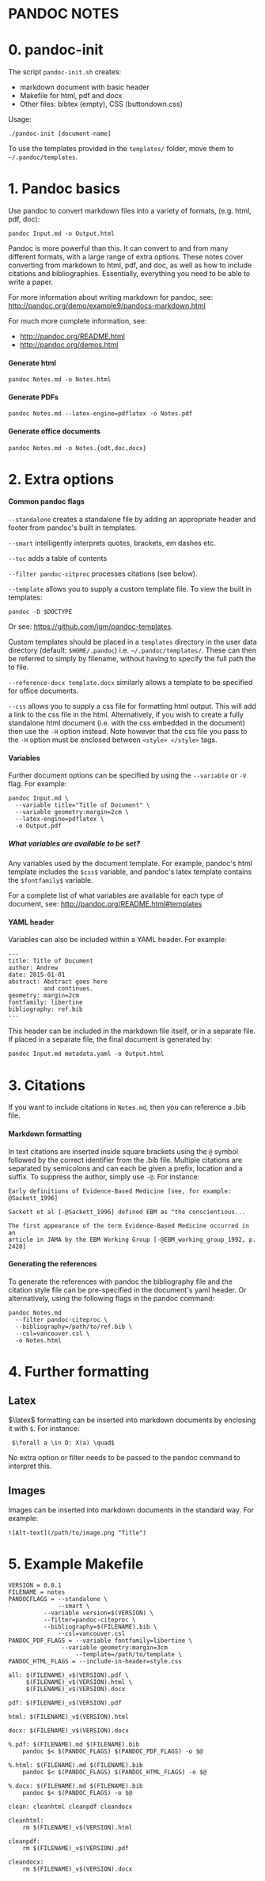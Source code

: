 # PANDOC NOTES

# 0. pandoc-init

The script `pandoc-init.sh` creates:

* markdown document with basic header
* Makefile for html, pdf and docx
* Other files: bibtex (empty), CSS (buttondown.css)

Usage:

    ./pandoc-init [document-name]


To use the templates provided in the `templates/` folder, move them to
`~/.pandoc/templates`.


# 1. Pandoc basics

Use pandoc to convert markdown files into a variety of formats, (e.g. html, pdf,
doc):

    pandoc Input.md -o Output.html

Pandoc is more powerful than this. It can convert to and from many different
formats, with a large range of extra options. These notes cover converting from
markdown to html, pdf, and doc, as well as how to include citations and
bibliographies.  Essentially, everything you need to be able to write a paper.

For more information about writing markdown for pandoc, see:
<http://pandoc.org/demo/example9/pandocs-markdown.html>

For much more complete information, see:

* <http://pandoc.org/README.html>
* <http://pandoc.org/demos.html>

#### Generate html

    pandoc Notes.md -o Notes.html

#### Generate PDFs

    pandoc Notes.md --latex-engine=pdflatex -o Notes.pdf

#### Generate office documents

    pandoc Notes.md -o Notes.{odt,doc,docx}


# 2. Extra options

#### Common pandoc flags

`--standalone` creates a standalone file by adding an appropriate header
and footer from pandoc's built in templates.

`--smart` intelligently interprets quotes, brackets, em dashes etc.

`--toc` adds a table of contents
 
 `--filter pandoc-citproc` processes citations (see below).

`--template` allows you to supply a custom template file.  To view the built in
templates:

    pandoc -D $DOCTYPE

Or see: <https://github.com/jgm/pandoc-templates>.

Custom templates should be placed in a `templates` directory in the user data
directory (default: `$HOME/.pandoc`) i.e. `~/.pandoc/templates/`. These can then
be referred to simply by filename, without having to specify the full path the
to file.

`--reference-docx template.docx`  similarly allows a template to be specified
for office documents.

`--css` allows you to supply a css file for formatting html output. This will
add a link to the css file in the html. Alternatively, if you wish to create a
fully standalone html document (i.e. with the css embedded in the document) then
use the `-H` option instead. Note however that the css file you pass to the `-H`
option must be enclosed between `<style> </style>` tags.

#### Variables

Further document options can be specified by using the `--variable` or `-V`
flag. For example:

    pandoc Input.md \
      --variable title="Title of Document" \
      --variable geometry:margin=2cm \
      --latex-engine=pdflatex \
      -o Output.pdf

##### What variables are available to be set?

Any variables used by the document template. For example, pandoc's html template
includes the `$css$` variable, and pandoc's latex template contains the
`$fontfamily$` variable.

For a complete list of what variables are available for each type of document,
see: <http://pandoc.org/README.html#templates>

#### YAML header

Variables can also be included within a YAML header. For example:

    ---
    title: Title of Document
    author: Andrew
    date: 2015-01-01
    abstract: Abstract goes here
              and continues.
    geometry: margin=2cm
    fontfamily: libertine
    bibliography: ref.bib
    ---

This header can be included in the markdown file itself, or in a separate file.
If placed in a separate file, the final document is generated by:

    pandoc Input.md metadata.yaml -o Output.html


# 3. Citations

If you want to include citations in `Notes.md`, then you can reference a .bib
file.

#### Markdown formatting

In text citations are inserted inside square brackets using the `@` symbol
followed by the correct identifier from the .bib file.  Multiple citations are
separated by semicolons and can each be given a prefix, location and a suffix.
To suppress the author, simply use `-@`. For instance:

    Early definitions of Evidence-Based Medicine [see, for example:
    @Sackett_1996]

    Sackett et al [-@Sackett_1996] defined EBM as "the conscientious...
    
    The first appearance of the term Evidence-Based Medicine occurred in an
    article in JAMA by the EBM Working Group [-@EBM_working_group_1992, p. 2420]

#### Generating the references

To generate the references with pandoc the bibliography file and the citation
style file can be pre-specified in the document's yaml header. Or alternatively,
using the following flags in the pandoc command:

    pandoc Notes.md
      --filter pandoc-citeproc \
      --bibliography=/path/to/ref.bib \
      --csl=vancouver.csl \
      -o Notes.html


# 4. Further formatting

## Latex

$\latex$ formatting can be inserted into markdown documents by enclosing it with
`$`. For instance:

     $\forall a \in D: X(a) \quad$

No extra option or filter needs to be passed to the pandoc command to interpret
this.

## Images

Images can be inserted into markdown documents in the standard way. For example:

    ![Alt-text](/path/to/image.png "Title")

# 5. Example Makefile

    VERSION = 0.0.1
    FILENAME = notes
    PANDOCFLAGS = --standalone \
                  --smart \
	          --variable version=$(VERSION) \
	          --filter=pandoc-citeproc \
	          --bibliography=$(FILENAME).bib \
                  --csl=vancouver.csl
    PANDOC_PDF_FLAGS = --variable fontfamily=libertine \
	               --variable geometry:margin=3cm
                       --template=/path/to/template \
    PANDOC_HTML_FLAGS = --include-in-header=style.css

    all: $(FILENAME)_v$(VERSION).pdf \
         $(FILENAME)_v$(VERSION).html \
         $(FILENAME)_v$(VERSION).docx

    pdf: $(FILENAME)_v$(VERSION).pdf

    html: $(FILENAME)_v$(VERSION).html

    docx: $(FILENAME)_v$(VERSION).docx

    %.pdf: $(FILENAME).md $(FILENAME).bib
        pandoc $< $(PANDOC_FLAGS) $(PANDOC_PDF_FLAGS) -o $@

    %.html: $(FILENAME).md $(FILENAME).bib
        pandoc $< $(PANDOC_FLAGS) $(PANDOC_HTML_FLAGS) -o $@

    %.docx: $(FILENAME).md $(FILENAME).bib
        pandoc $< $(PANDOC_FLAGS) -o $@

    clean: cleanhtml cleanpdf cleandocx

    cleanhtml:
        rm $(FILENAME)_v$(VERSION).html

    cleanpdf:
        rm $(FILENAME)_v$(VERSION).pdf

    cleandocx:
        rm $(FILENAME)_v$(VERSION).docx
